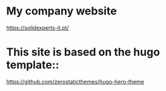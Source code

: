 # My company website

https://solidexperts-it.pt/


# This site is based on the hugo template::

https://github.com/zerostaticthemes/hugo-hero-theme



